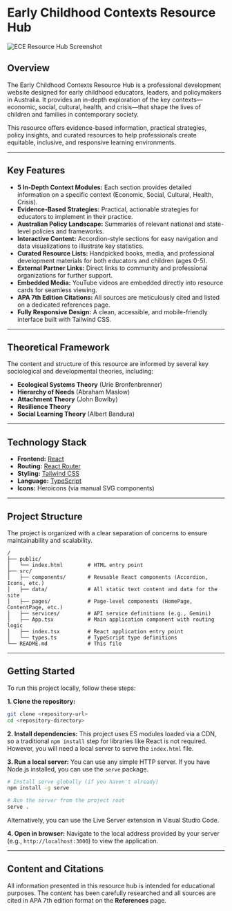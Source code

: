 # Early Childhood Contexts Resource Hub

![ECE Resource Hub Screenshot](https://images.pexels.com/photos/8613059/pexels-photo-8613059.jpeg?auto=compress&cs=tinysrgb&w=1260&h=750&dpr=2)

## Overview

The Early Childhood Contexts Resource Hub is a professional development website designed for early childhood educators, leaders, and policymakers in Australia. It provides an in-depth exploration of the key contexts—economic, social, cultural, health, and crisis—that shape the lives of children and families in contemporary society.

This resource offers evidence-based information, practical strategies, policy insights, and curated resources to help professionals create equitable, inclusive, and responsive learning environments.

---

## Key Features

-   **5 In-Depth Context Modules:** Each section provides detailed information on a specific context (Economic, Social, Cultural, Health, Crisis).
-   **Evidence-Based Strategies:** Practical, actionable strategies for educators to implement in their practice.
-   **Australian Policy Landscape:** Summaries of relevant national and state-level policies and frameworks.
-   **Interactive Content:** Accordion-style sections for easy navigation and data visualizations to illustrate key statistics.
-   **Curated Resource Lists:** Handpicked books, media, and professional development materials for both educators and children (ages 0-5).
-   **External Partner Links:** Direct links to community and professional organizations for further support.
-   **Embedded Media:** YouTube videos are embedded directly into resource cards for seamless viewing.
-   **APA 7th Edition Citations:** All sources are meticulously cited and listed on a dedicated references page.
-   **Fully Responsive Design:** A clean, accessible, and mobile-friendly interface built with Tailwind CSS.

---

## Theoretical Framework

The content and structure of this resource are informed by several key sociological and developmental theories, including:

-   **Ecological Systems Theory** (Urie Bronfenbrenner)
-   **Hierarchy of Needs** (Abraham Maslow)
-   **Attachment Theory** (John Bowlby)
-   **Resilience Theory**
-   **Social Learning Theory** (Albert Bandura)

---

## Technology Stack

-   **Frontend:** [React](https://reactjs.org/)
-   **Routing:** [React Router](https://reactrouter.com/)
-   **Styling:** [Tailwind CSS](https://tailwindcss.com/)
-   **Language:** [TypeScript](https://www.typescriptlang.org/)
-   **Icons:** Heroicons (via manual SVG components)

---

## Project Structure

The project is organized with a clear separation of concerns to ensure maintainability and scalability.

```
/
├── public/
│   └── index.html        # HTML entry point
├── src/
│   ├── components/       # Reusable React components (Accordion, Icons, etc.)
│   ├── data/             # All static text content and data for the site
│   ├── pages/            # Page-level components (HomePage, ContentPage, etc.)
│   ├── services/         # API service definitions (e.g., Gemini)
│   ├── App.tsx           # Main application component with routing logic
│   ├── index.tsx         # React application entry point
│   └── types.ts          # TypeScript type definitions
└── README.md             # This file
```

---

## Getting Started

To run this project locally, follow these steps:

**1. Clone the repository:**
```bash
git clone <repository-url>
cd <repository-directory>
```

**2. Install dependencies:**
This project uses ES modules loaded via a CDN, so a traditional `npm install` step for libraries like React is not required. However, you will need a local server to serve the `index.html` file.

**3. Run a local server:**
You can use any simple HTTP server. If you have Node.js installed, you can use the `serve` package.

```bash
# Install serve globally (if you haven't already)
npm install -g serve

# Run the server from the project root
serve .
```

Alternatively, you can use the Live Server extension in Visual Studio Code.

**4. Open in browser:**
Navigate to the local address provided by your server (e.g., `http://localhost:3000`) to view the application.

---

## Content and Citations

All information presented in this resource hub is intended for educational purposes. The content has been carefully researched and all sources are cited in APA 7th edition format on the **References** page.
